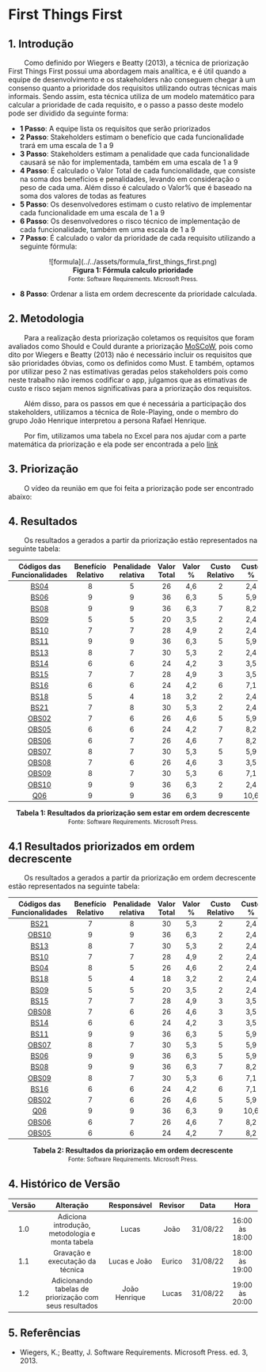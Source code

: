 # First Things First

## 1. Introdução
&emsp;&emsp; Como definido por Wiegers e Beatty (2013), a técnica de priorização First Things First possui uma abordagem mais analítica, e é útil quando a equipe de desenvolvimento e os stakeholders não conseguem chegar à um consenso quanto a prioridade dos requisitos utilizando outras técnicas mais informais. Sendo assim, esta técnica utiliza de um modelo matemático para calcular a prioridade de cada requisito, e o passo a passo deste modelo pode ser dividido da seguinte forma:

- **1 Passo**: A equipe lista os requisitos que serão priorizados
- **2 Passo**: Stakeholders estimam o benefício que cada funcionalidade trará em uma escala de 1 a 9
- **3 Passo**: Stakeholders estimam a penalidade que cada funcionalidade causará se não for implementada, também em uma escala de 1 a 9
- **4 Passo**: É calculado o Valor Total de cada funcionalidade, que consiste na soma dos benefícios e penalidades, levando em consideração o peso de cada uma. Além disso é calculado o Valor% que é baseado na soma dos valores de todas as features
- **5 Passo**: Os desenvolvedores estimam o custo relativo de implementar cada funcionalidade em uma escala de 1 a 9
- **6 Passo**: Os desenvolvedores o risco técnico de implementação de cada funcionalidade, também em uma escala de 1 a 9
- **7 Passo**: É calculado o valor da prioridade de cada requisito utilizando a seguinte fórmula:

<center>
![formula](../../assets/formula_first_things_first.png)
</center>
<figcaption align='center'>
    <b>Figura 1: Fórmula calculo prioridade</b>
    <br><small>Fonte: Software Requirements. Microsoft Press.</small>
</figcaption>

- **8 Passo**: Ordenar a lista em ordem decrescente da prioridade calculada.

## 2. Metodologia
&emsp;&emsp; Para a realização desta priorização coletamos os requisitos que foram avaliados como Should e Could durante a priorização [MoSCoW](../priorizacao/moscow.md), pois como dito por Wiegers e Beatty (2013) não é necessário incluir os requisitos que são prioridades óbvias, como os definidos como Must. E também, optamos por utilizar peso 2 nas estimativas geradas pelos stakeholders pois como neste trabalho não iremos codificar o app, julgamos que as etimativas de custo e risco sejam menos significativas para a priorização dos requisitos.

&emsp;&emsp; Além disso, para os passos em que é necessária a participação dos stakeholders, utilizamos a técnica de Role-Playing, onde o membro do grupo João Henrique interpretou a persona Rafael Henrique. 

&emsp;&emsp; Por fim, utilizamos uma tabela no Excel para nos ajudar com a parte matemática da priorização e ela pode ser encontrada a pelo [link](https://unbbr-my.sharepoint.com/:x:/g/personal/190016663_aluno_unb_br/Eewa56qQvmlKkxxnYT0aSWsB42bI80f0CN3dTZkxCglL8g?e=q322j3)

## 3. Priorização
&emsp;&emsp; O vídeo da reunião em que foi feita a priorização pode ser encontrado abaixo:


## 4. Resultados
&emsp;&emsp; Os resultados a gerados a partir da priorização estão representados na seguinte tabela:

| Códigos das Funcionalidades | Benefício Relativo | Penalidade relativa | Valor Total | Valor % | Custo Relativo | Custo % | Risco Relativo | Risco % | Prioridade |
| :-------------------------: | :----------------: | :-----------------: | :---------: | :-----: | :------------: | :-----: | :------------: | :-----: | :--------: |
| [BS04](../tecnicas/brainstorm/#4-resultados)  |   8   |   5  | 26     | 4,6  |      2         |    2,4|   2            |   2,3|0,986      |
| [BS06](../tecnicas/brainstorm/#4-resultados)  |    9  |   9  |  36    |  6,3 |      5         |    5,9|   8            |   9,1|0,422      |
| [BS08](../tecnicas/brainstorm/#4-resultados)  |     9 |  9   |   36   |  6,3 |      7         |    8,2|   7            |   8,0|0,390      |
| [BS09](../tecnicas/brainstorm/#4-resultados)  |     5 |  5   |    20  |  3,5 |      2         |    2,4|   2            |   2,3|0,759      |
| [BS10](../tecnicas/brainstorm/#4-resultados)  |     7 |  7   |     28 |  4,9 |      2         |    2,4|   2            |   2,3|1,062      |
| [BS11](../tecnicas/brainstorm/#4-resultados) |      9|   9  |     36 |  6,3 |        5       |    5,9|    4           |   4,5|0,606      |
| [BS13](../tecnicas/brainstorm/#4-resultados) |      8|   7  |     30 |  5,3 |        2       |    2,4|    2           |   2,3|1,138      |
| [BS14](../tecnicas/brainstorm/#4-resultados) |      6|   6  |     24 |  4,2 |        3       |    3,5|    3           |   3,4|0,607      |
| [BS15](../tecnicas/brainstorm/#4-resultados) |      7|   7  |     28 |  4,9 |       3        |    3,5|    3           |   3,4|0,708      |
| [BS16](../tecnicas/brainstorm/#4-resultados) |      6|   6  |     24 |  4,2 |       6        |    7,1|    4           |   4,5|0,363      |
| [BS18](../tecnicas/brainstorm/#4-resultados) |      5|   4  |     18 |  3,2 |       2        |   2,4 |    1           |   1,1|0,905      |
| [BS21](../tecnicas/brainstorm/#4-resultados) |      7|   8  |     30 |  5,3 |       2        |   2,4 |    1           |   1,1|1,508      |
| [OBS02](../tecnicas/observacao/#4-resultados) |      7|  6   |    26  |  4,6 |      5         |   5,9 |   8            |   9,1|0,305      |
| [OBS05](../tecnicas/observacao/#4-resultados) |      6|  6   |     24 |  4,2 |      7         |   8,2 |   8            |  9,1 |0,243      |
| [OBS06](../tecnicas/observacao/#4-resultados) |      6| 7   |     26 |  4,6 |       7        |   8,2 |    8           |  9,1 |0,263      |
| [OBS07](../tecnicas/observacao/#4-resultados) |      8| 7   |     30 |  5,3 |       5        |   5,9 |    5           |  5,7 |0,455      |
| [OBS08](../tecnicas/observacao/#4-resultados) |      7| 6   |     26 |  4,6 |       3        |   3,5 |    3           |  3,4 |0,657      |
| [OBS09](../tecnicas/observacao/#4-resultados) |      8| 7   |     30 |  5,3 |       6        |   7,1 |    6           |  6,8 |0,379      |
| [OBS10](../tecnicas/observacao/#4-resultados) |      9| 9   |     36 |  6,3 |       2        |  2,4  |    2           | 2,3  |1,365      |
| [Q06](../tecnicas/questionario/#4-resultado) |      9|   9  |     36 |  6,3 |       9        | 10,6   |   9            |10,2   |0,303      |

<figcaption align='center'>
    <b>Tabela 1: Resultados da priorização sem estar em ordem decrescente</b>
    <br><small>Fonte: Software Requirements. Microsoft Press.</small>
</figcaption>

## 4.1 Resultados priorizados em ordem decrescente
&emsp;&emsp; Os resultados a gerados a partir da priorização em ordem decrescente estão representados na seguinte tabela:

| Códigos das Funcionalidades | Benefício Relativo | Penalidade relativa | Valor Total | Valor % | Custo Relativo | Custo % | Risco Relativo | Risco % | Prioridade |
| :-------------------------: | :----------------: | :-----------------: | :---------: | :-----: | :------------: | :-----: | :------------: | :-----: | :--------: |
| [BS21](../tecnicas/brainstorm/#4-resultados) |      7|   8  |     30 |  5,3 |       2        |   2,4 |    1           |   1,1|1,508      |
| [OBS10](../tecnicas/observacao/#4-resultados) |      9| 9   |     36 |  6,3 |       2        |  2,4  |    2           | 2,3  |1,365      |
| [BS13](../tecnicas/brainstorm/#4-resultados) |      8|   7  |     30 |  5,3 |        2       |    2,4|    2           |   2,3|1,138      |
| [BS10](../tecnicas/brainstorm/#4-resultados)  |     7 |  7   |     28 |  4,9 |      2         |    2,4|   2            |   2,3|1,062      |
| [BS04](../tecnicas/brainstorm/#4-resultados)  |   8   |   5  | 26     | 4,6  |      2         |    2,4|   2            |   2,3|0,986      |
| [BS18](../tecnicas/brainstorm/#4-resultados) |      5|   4  |     18 |  3,2 |       2        |   2,4 |    1           |   1,1|0,905      |
| [BS09](../tecnicas/brainstorm/#4-resultados)  |     5 |  5   |    20  |  3,5 |      2         |    2,4|   2            |   2,3|0,759      |
| [BS15](../tecnicas/brainstorm/#4-resultados) |      7|   7  |     28 |  4,9 |       3        |    3,5|    3           |   3,4|0,708      |
| [OBS08](../tecnicas/observacao/#4-resultados) |      7| 6   |     26 |  4,6 |       3        |   3,5 |    3           |  3,4 |0,657      |
| [BS14](../tecnicas/brainstorm/#4-resultados) |      6|   6  |     24 |  4,2 |        3       |    3,5|    3           |   3,4|0,607      |
| [BS11](../tecnicas/brainstorm/#4-resultados) |      9|   9  |     36 |  6,3 |        5       |    5,9|    4           |   4,5|0,606      |
| [OBS07](../tecnicas/observacao/#4-resultados) |      8| 7   |     30 |  5,3 |       5        |   5,9 |    5           |  5,7 |0,455      |
| [BS06](../tecnicas/brainstorm/#4-resultados)  |    9  |   9  |  36    |  6,3 |      5         |    5,9|   8            |   9,1|0,422      |
| [BS08](../tecnicas/brainstorm/#4-resultados)  |     9 |  9   |   36   |  6,3 |      7         |    8,2|   7            |   8,0|0,390      |
| [OBS09](../tecnicas/observacao/#4-resultados) |      8| 7   |     30 |  5,3 |       6        |   7,1 |    6           |  6,8 |0,379      |
| [BS16](../tecnicas/brainstorm/#4-resultados) |      6|   6  |     24 |  4,2 |       6        |    7,1|    4           |   4,5|0,363      |
| [OBS02](../tecnicas/observacao/#4-resultados) |      7|  6   |    26  |  4,6 |      5         |   5,9 |   8            |   9,1|0,305      |
| [Q06](../tecnicas/questionario/#4-resultado) |      9|   9  |     36 |  6,3 |       9        | 10,6   |   9            |10,2   |0,303      |
| [OBS06](../tecnicas/observacao/#4-resultados) |      6| 7   |     26 |  4,6 |       7        |   8,2 |    8           |  9,1 |0,263      |
| [OBS05](../tecnicas/observacao/#4-resultados) |      6|  6   |     24 |  4,2 |      7         |   8,2 |   8            |  9,1 |0,243      |

<figcaption align='center'>
    <b>Tabela 2: Resultados da priorização em  ordem decrescente</b>
    <br><small>Fonte: Software Requirements. Microsoft Press.</small>
</figcaption>

## 4. Histórico de Versão

| Versão |       Alteração       | Responsável | Revisor |    Data    |      Hora      |
| :----: | :-------------------: | :---------: | :-----: | :--------: | :------------: |
|  1.0   | Adiciona introdução, metodologia e monta tabela |    Lucas    |      João  |  31/08/22  | 16:00 às 18:00  |
|  1.1   | Gravação e executação da técnica  |    Lucas e João    |     Eurico    |  31/08/22  | 18:00 às 19:00  |
|  1.2   |      Adicionando tabelas de priorização com seus resultados   |     João Henrique    |  Lucas |31/08/22| 19:00 às 20:00  |


## 5. Referências

- Wiegers, K.; Beatty, J. Software Requirements. Microsoft Press. ed. 3, 2013.
